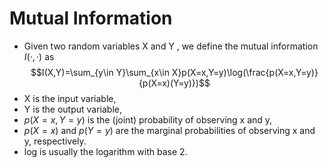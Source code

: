 # Mutual Information
- Given two random variables X and Y , we define the mutual information $I(·, ·)$ as
$$I(X,Y)=\sum_{y\in Y}\sum_{x\in X}p(X=x,Y=y)\log(\frac{p(X=x,Y=y)}{p(X=x)(Y=y)})$$
- X is the input variable, 
- Y is the output variable, 
- $p(X = x, Y = y)$ is the (joint) probability of observing x and y, 
- $p(X = x)$ and $p(Y = y)$ are the marginal probabilities of observing x and y, respectively. 
- log is usually the logarithm with base 2.